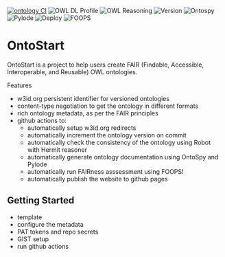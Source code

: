 [![ontology CI](https://github.com/micheldumontier/ontostart/actions/workflows/main.yml/badge.svg)](https://github.com/micheldumontier/ontostart/actions/workflows/main.yml)
![OWL DL Profile](https://img.shields.io/endpoint?url=https://gist.githubusercontent.com/micheldumontier/9affe51b863c5144fa82d7b1d23449aa/raw/ontology-ci-profile.json)
![OWL Reasoning](https://img.shields.io/endpoint?url=https://gist.githubusercontent.com/micheldumontier/9affe51b863c5144fa82d7b1d23449aa/raw/ontology-ci-reason.json)
![Version](https://img.shields.io/endpoint?url=https://gist.githubusercontent.com/micheldumontier/9affe51b863c5144fa82d7b1d23449aa/raw/ontology-ci-version.json)
![Ontospy](https://img.shields.io/endpoint?url=https://gist.githubusercontent.com/micheldumontier/9affe51b863c5144fa82d7b1d23449aa/raw/ontology-ci-ontospy.json)
![Pylode](https://img.shields.io/endpoint?url=https://gist.githubusercontent.com/micheldumontier/9affe51b863c5144fa82d7b1d23449aa/raw/ontology-ci-pylode.json)
![Deploy](https://img.shields.io/endpoint?url=https://gist.githubusercontent.com/micheldumontier/9affe51b863c5144fa82d7b1d23449aa/raw/ontology-ci-deploy.json)
![FOOPS](https://img.shields.io/endpoint?url=https://gist.githubusercontent.com/micheldumontier/9affe51b863c5144fa82d7b1d23449aa/raw/ontology-ci-foops.json)

# OntoStart 

OntoStart is a project to help users create FAIR (Findable, Accessible, Interoperable, and Reusable) OWL ontologies.

Features
* w3id.org persistent identifier for versioned ontologies
* content-type negotiation to get the ontology in different formats
* rich ontology metadata, as per the FAIR principles
* github actions to:
   * automatically setup w3id.org redirects
   * automatically increment the ontology version on commit
   * automatically check the consistency of the ontology using Robot with Hermit reasoner
   * automatically generate ontology documentation using OntoSpy and Pylode
   * automatically run FAIRness asssessment using FOOPS!
   * automatically publish the website to github pages

## Getting Started 

* template
* configure the metadata
* PAT tokens and repo secrets
* GIST setup
* run github actions




